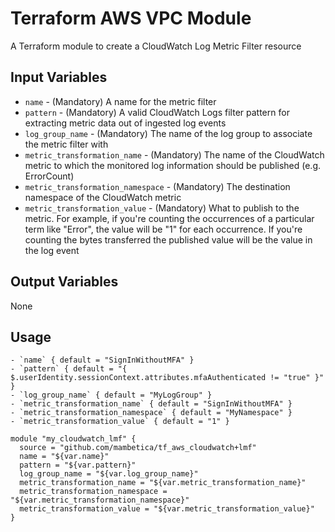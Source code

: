 Terraform AWS VPC Module
===========

A Terraform module to create a CloudWatch Log Metric Filter resource

Input Variables
---------------

- `name` - (Mandatory) A name for the metric filter
- `pattern` - (Mandatory) A valid CloudWatch Logs filter pattern for extracting metric data out of ingested log events
- `log_group_name` - (Mandatory) The name of the log group to associate the metric filter with
- `metric_transformation_name` - (Mandatory) The name of the CloudWatch metric to which the monitored log information should be published (e.g. ErrorCount)
- `metric_transformation_namespace` - (Mandatory) The destination namespace of the CloudWatch metric
- `metric_transformation_value` - (Mandatory) What to publish to the metric. For example, if you're counting the occurrences of a particular term like "Error", the value will be "1" for each occurrence. If you're counting the bytes transferred the published value will be the value in the log event

Output Variables
----------------

None

Usage
-----

```
- `name` { default = "SignInWithoutMFA" }
- `pattern` { default = "{ $.userIdentity.sessionContext.attributes.mfaAuthenticated != "true" }" }
- `log_group_name` { default = "MyLogGroup" }
- `metric_transformation_name` { default = "SignInWithoutMFA" }
- `metric_transformation_namespace` { default = "MyNamespace" }
- `metric_transformation_value` { default = "1" }

module "my_cloudwatch_lmf" {
  source = "github.com/mambetica/tf_aws_cloudwatch+lmf"
  name = "${var.name}"
  pattern = "${var.pattern}"
  log_group_name = "${var.log_group_name}"
  metric_transformation_name = "${var.metric_transformation_name}"
  metric_transformation_namespace = "${var.metric_transformation_namespace}"
  metric_transformation_value = "${var.metric_transformation_value}"
}
```

